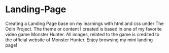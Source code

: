 # Landing-Page
Creating a Landing Page base on my learnings with html and css under The Odin Project.
The theme or content I created is based in one of my favorite video game Monster Hunter.
All images, related to the game is credited to the official website of Monster Hunter.
Enjoy browsing my mini landing page!

